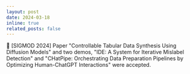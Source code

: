 ```yaml
---
layout: post
date: 2024-03-18
inline: true
related_posts: false
---
```


:pencil: [SIGMOD 2024] Paper "Controllable Tabular Data Synthesis Using Diffusion Models" and two demos, "IDE: A System for Iterative Mislabel Detection" and "CHatPipe: Orchestrating Data Preparation Pipelines by Optimizing Human-ChatGPT Interactions" were accepted.
